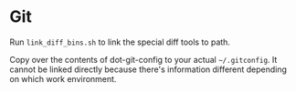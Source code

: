 Git
===

Run `link_diff_bins.sh` to link the special diff tools to path.

Copy over the contents of dot-git-config to your actual `~/.gitconfig`.
It cannot be linked directly because there's information different
depending on which work environment.
